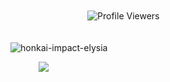 ⠀⠀⠀⠀⠀⠀⠀⠀⠀⠀⠀⠀⠀⠀⠀⠀⠀⠀⠀⠀⠀⠀⠀⠀⠀⠀⠀⠀⠀⠀⠀⠀ㅤㅤㅤㅤㅤㅤㅤㅤㅤㅤ⠀⠀⠀⠀⠀⠀⠀⠀⠀⠀⠀⠀![Profile Viewers](https://komarev.com/ghpvc/?username=miss-p1nk-elf&color=F4B4C4&style=plastic)

⠀⠀⠀⠀ㅤㅤㅤㅤㅤㅤㅤㅤㅤㅤ⠀⠀⠀⠀⠀⠀⠀⠀⠀⠀⠀⠀⠀⠀⠀ㅤㅤㅤㅤㅤㅤㅤ⠀⠀⠀⠀![honkai-impact-elysia](https://github.com/user-attachments/assets/b07effb3-4a09-4f8b-8e0f-2540f6677380)



⠀⠀⠀⠀ <img src="https://readme-typing-svg.demolab.com/?lines='Tragedy+is+the+beginning+of+hope';'Because+you're+just+like+me+-+sweet,+kind,+sincere+and+strong!';'And+that's+because+we're+the+best+match.';'Yeah.';'You+may+not+know+it+yet,+but+your+subconscious+has+chosen+for+you!';'There+are+so+many+Herrschers+like+me+here...';'I've+made+it,+right?';'Why+the+long+face?';'Give+me+a+smile,';'unless+you're+not+happy+to+be+with+me?';'My+eyes+are+beautiful?';'They+are+not+cosmetic+contact+lenses.';'They+are+the+magic+of+a+beautiful+girl!';'Do+you+like+my+memories?';'Does+it+feel+like+you're+fighting+alongside+a+pretty+girl?'&font=Libertinus+Math&center=true&width=1080&height=50&color=F4B4C4&duration=2500&pause=1000">
